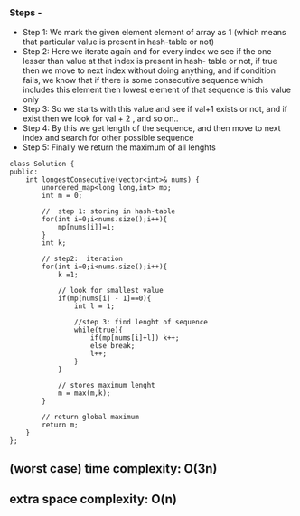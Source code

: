 ### Steps -
- Step 1:  We mark the given element element of array as 1 (which means that particular value is present in hash-table or not)
- Step 2: Here we iterate again and for every index we see if the one lesser than value at that index is present in hash- table or not, if true then we move to next index without doing anything, and if condition fails, we know that if there is some consecutive sequence which includes this element then lowest element of that sequence is this value only
- Step 3: So we starts with this value and see if val+1 exists or not, and if exist then we look for val + 2 , and so on..
- Step 4: By this we get length of the sequence, and then move to next index and search for other possible sequence
- Step 5: Finally we return the maximum of all lenghts 

```
class Solution {
public:
    int longestConsecutive(vector<int>& nums) {
        unordered_map<long long,int> mp;
        int m = 0;
        
		//  step 1: storing in hash-table
        for(int i=0;i<nums.size();i++){
            mp[nums[i]]=1;
        }
        int k;
		
		// step2:  iteration
        for(int i=0;i<nums.size();i++){
            k =1;
			
			// look for smallest value
            if(mp[nums[i] - 1]==0){
                int l = 1;
				
				//step 3: find lenght of sequence
                while(true){
                    if(mp[nums[i]+l]) k++;
                    else break;
                    l++;
                }
            }
            
			// stores maximum lenght
            m = max(m,k);
        }
		
		// return global maximum
        return m;
    }
};
```

## (worst case) time complexity: O(3n)
## extra space complexity: O(n)
